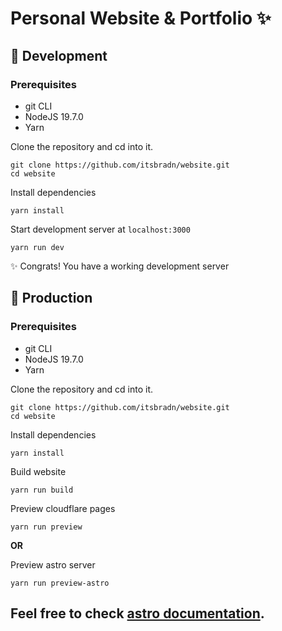 # Personal Website & Portfolio ✨

## 🔧 Development

### Prerequisites
- git CLI
- NodeJS 19.7.0
- Yarn

Clone the repository and cd into it.
```
git clone https://github.com/itsbradn/website.git
cd website
```

Install dependencies
```
yarn install
```

Start development server at `localhost:3000`
```
yarn run dev
```

✨ Congrats! You have a working development server


## 🚀 Production

### Prerequisites
- git CLI
- NodeJS 19.7.0
- Yarn

Clone the repository and cd into it.
```
git clone https://github.com/itsbradn/website.git
cd website
```

Install dependencies
```
yarn install
```

Build website
```
yarn run build
```

Preview cloudflare pages
```
yarn run preview
```

**OR**

Preview astro server
```
yarn run preview-astro
```

## Feel free to check [astro documentation](https://docs.astro.build).
